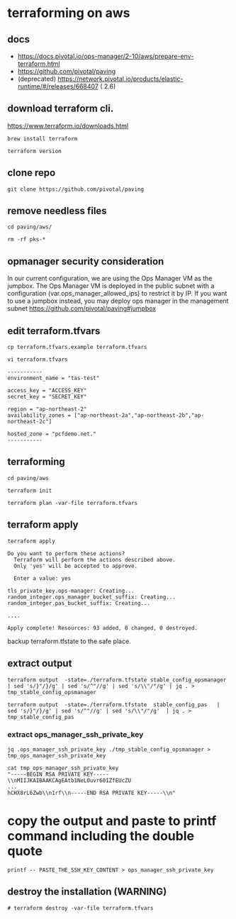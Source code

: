 # terraforming on aws

## docs
- https://docs.pivotal.io/ops-manager/2-10/aws/prepare-env-terraform.html
- https://github.com/pivotal/paving 
- (deprecated) https://network.pivotal.io/products/elastic-runtime/#/releases/668407 ( 2.6)

## download terraform cli.
https://www.terraform.io/downloads.html
```
brew install terraform
```
```
terraform version 
```

## clone repo 
```
git clone https://github.com/pivotal/paving
```

## remove needless files
```
cd paving/aws/

rm -rf pks-*
```

## opmanager security consideration
In our current configuration, we are using the Ops Manager VM as the jumpbox. The Ops Manager VM is deployed in the public subnet with a configuration (var.ops_manager_allowed_ips) to restrict it by IP. If you want to use a jumpbox instead, you may deploy ops manager in the management subnet
https://github.com/pivotal/paving#jumpbox

## edit terraform.tfvars
```
cp terraform.tfvars.example terraform.tfvars

vi terraform.tfvars

-----------
environment_name = "tas-test"

access_key = "ACCESS_KEY"
secret_key = "SECRET_KEY"

region = "ap-northeast-2"
availability_zones = ["ap-northeast-2a","ap-northeast-2b","ap-northeast-2c"]

hosted_zone = "pcfdemo.net."
-----------
```

## terraforming
```
cd paving/aws

terraform init

terraform plan -var-file terraform.tfvars
```


## terraform apply
```
terraform apply

Do you want to perform these actions?
  Terraform will perform the actions described above.
  Only 'yes' will be accepted to approve.

  Enter a value: yes

tls_private_key.ops-manager: Creating...
random_integer.ops_manager_bucket_suffix: Creating...
random_integer.pas_bucket_suffix: Creating...

....

Apply complete! Resources: 93 added, 0 changed, 0 destroyed.
```
backup terraform.tfstate to the safe place.


## extract output

```
terraform output  -state=./terraform.tfstate stable_config_opsmanager  | sed 's/}"/}/g' | sed 's/^"//g' | sed 's/\\"/"/g' | jq . > tmp_stable_config_opsmanager
```
```
terraform output  -state=./terraform.tfstate  stable_config_pas   | sed 's/}"/}/g' | sed 's/^"//g' | sed 's/\\"/"/g'  | jq . > tmp_stable_config_pas
```

### extract ops_manager_ssh_private_key
```
jq .ops_manager_ssh_private_key ./tmp_stable_config_opsmanager > tmp_ops_manager_ssh_private_key
```
```
cat tmp_ops_manager_ssh_private_key
"-----BEGIN RSA PRIVATE KEY-----\\nMIIJKAIBAAKCAgEAtb1NeLOuvr60IZfEUcZU
...
hCHX8rL6Zwb\\n1rf\\n-----END RSA PRIVATE KEY-----\\n"
```


# copy the output and paste to printf command including the double quote
```
printf -- PASTE_THE_SSH_KEY_CONTENT > ops_manager_ssh_private_key
```


## destroy the installation (WARNING)
```
# terraform destroy -var-file terraform.tfvars
```

